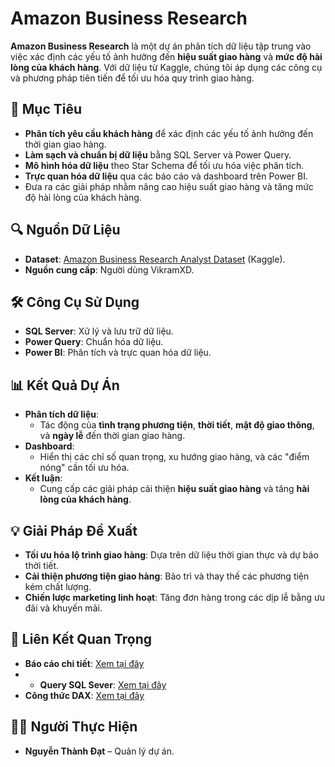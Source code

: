 # Amazon Business Research

**Amazon Business Research** là một dự án phân tích dữ liệu tập trung vào việc xác định các yếu tố ảnh hưởng đến **hiệu suất giao hàng** và **mức độ hài lòng của khách hàng**. Với dữ liệu từ Kaggle, chúng tôi áp dụng các công cụ và phương pháp tiên tiến để tối ưu hóa quy trình giao hàng.

## 🚀 Mục Tiêu

- **Phân tích yêu cầu khách hàng** để xác định các yếu tố ảnh hưởng đến thời gian giao hàng.
- **Làm sạch và chuẩn bị dữ liệu** bằng SQL Server và Power Query.
- **Mô hình hóa dữ liệu** theo Star Schema để tối ưu hóa việc phân tích.
- **Trực quan hóa dữ liệu** qua các báo cáo và dashboard trên Power BI.
- Đưa ra các giải pháp nhằm nâng cao hiệu suất giao hàng và tăng mức độ hài lòng của khách hàng.

## 🔍 Nguồn Dữ Liệu

- **Dataset**: [Amazon Business Research Analyst Dataset](https://www.kaggle.com/datasets/vikramxd/amazon-business-research-analyst-dataset) (Kaggle).
- **Nguồn cung cấp**: Người dùng VikramXD.

## 🛠️ Công Cụ Sử Dụng

- **SQL Server**: Xử lý và lưu trữ dữ liệu.
- **Power Query**: Chuẩn hóa dữ liệu.
- **Power BI**: Phân tích và trực quan hóa dữ liệu.

## 📊 Kết Quả Dự Án

- **Phân tích dữ liệu**:
  - Tác động của **tình trạng phương tiện**, **thời tiết**, **mật độ giao thông**, và **ngày lễ** đến thời gian giao hàng.
- **Dashboard**:
  - Hiển thị các chỉ số quan trọng, xu hướng giao hàng, và các "điểm nóng" cần tối ưu hóa.
- **Kết luận**:
  - Cung cấp các giải pháp cải thiện **hiệu suất giao hàng** và tăng **hài lòng của khách hàng**.

## 💡 Giải Pháp Đề Xuất

- **Tối ưu hóa lộ trình giao hàng**: Dựa trên dữ liệu thời gian thực và dự báo thời tiết.
- **Cải thiện phương tiện giao hàng**: Bảo trì và thay thế các phương tiện kém chất lượng.
- **Chiến lược marketing linh hoạt**: Tăng đơn hàng trong các dịp lễ bằng ưu đãi và khuyến mãi.

## 🌟 Liên Kết Quan Trọng

- **Báo cáo chi tiết**: [Xem tại đây](https://github.com/datntk1234k/Amazon-Business-Research/blob/main/Reporting/Amazon%20Business%20Research.pdf)
- - **Query SQL Sever**: [Xem tại đây](https://github.com/datntk1234k/Amazon-Business-Research/blob/main/SQL%20Sever/query.sql)
- **Công thức DAX**: [Xem tại đây](https://github.com/datntk1234k/Amazon-Business-Research/tree/main/Power%20BI%20Dax)

## 👨‍💻 Người Thực Hiện

- **Nguyễn Thành Đạt** – Quản lý dự án.

